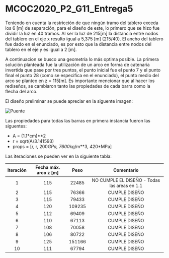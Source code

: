 # MCOC2020_P2_G11_Entrega5

Teniendo en cuenta la restricción de que ningún tramo del tablero exceda los 6 [m] de separación, para el diseño de este, lo primero que se hizo fue dividir la luz en 40 tramos.
Al ser la luz de 215[m] la distancia entre nodos del tablero en el eje x resulto igual a 5,375 [m] (215/40). El ancho del tablero fue dado en el enunciado, es por esto que la distancia entre nodos del tablero en el eje y es igual a 2 [m].

A continuacion se busco una geometría lo más optima posible. La primera solución planteada fue la utilización de un arco en forma de catenaria invertida que pase por tres puntos, el punto inicial fue el punto 7 y el punto final el punto 28 (como se especifica en el enunciado), el punto medio del arco se planteo en z = 115[m]. Es importante mencionar que al hacer los rediseños, se cambiaron tanto las propiedades de cada barra como la flecha del arco. 

El diseño preliminar se puede apreciar en la siguente imagen:

 ![Puente](DiseñoInicialPuente.png) 


Las propiedades para todas las barras en primera instancia fueron las siguentes: 

- A = (1.1*cm)**2
- r = sqrt(A/3.141593)
- props = [r, r, 200*GPa, 7600*kg/m**3, 420*MPa]

Las iteraciones se pueden ver en la siguiente tabla:

Iteración	|Fecha máx. arco  z [m]|	Peso|	Comentario
| :-------: | :-----------: |:-----------: | :-----------: |
|1|	115	|22485          |	NO CUMPLE EL DISEÑO - Todas las areas en 1.1 |
|2|	115	|76366          |	CUMPLE DISEÑO|
|3|   115	|79433          |	CUMPLE DISEÑO|
|4|	120	|109235         |	CUMPLE DISEÑO|
|5|	112	|69409          |	CUMPLE DISEÑO|
|6|	110	|67113          |	CUMPLE DISEÑO|
|7|	108	|70058          |	CUMPLE DISEÑO|
|8|	106	|80722          |	CUMPLE DISEÑO|
|9|	125	|151166         |	CUMPLE DISEÑO|
|10|	111	|67794          |	CUMPLE DISEÑO|

   

 
